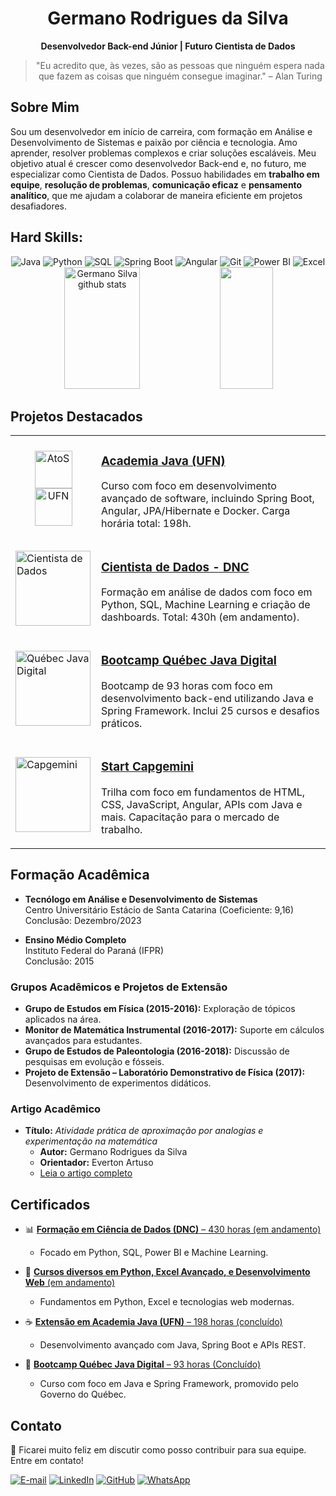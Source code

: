 <div align="center">

# Germano Rodrigues da Silva

**Desenvolvedor Back-end Júnior | Futuro Cientista de Dados**

> "Eu acredito que, às vezes, são as pessoas que ninguém espera nada que fazem as coisas que ninguém consegue imaginar." – Alan Turing

</div>

## Sobre Mim

Sou um desenvolvedor em início de carreira, com formação em Análise e Desenvolvimento de Sistemas e paixão por ciência e tecnologia. Amo aprender, resolver problemas complexos e criar soluções escaláveis. Meu objetivo atual é crescer como desenvolvedor Back-end e, no futuro, me especializar como Cientista de Dados. Possuo habilidades em **trabalho em equipe**, **resolução de problemas**, **comunicação eficaz** e **pensamento analítico**, que me ajudam a colaborar de maneira eficiente em projetos desafiadores.

## **Hard Skills:**

<div align="center">
  <img src="https://img.shields.io/badge/Java-ED8B00?style=for-the-badge&logo=java&logoColor=white" alt="Java" />
  <img src="https://img.shields.io/badge/Python-3776AB?style=for-the-badge&logo=python&logoColor=white" alt="Python" />
  <img src="https://img.shields.io/badge/SQL-4479A1?style=for-the-badge&logo=postgresql&logoColor=white" alt="SQL" />
  <img src="https://img.shields.io/badge/Spring_Boot-6DB33F?style=for-the-badge&logo=spring&logoColor=white" alt="Spring Boot" />
  <img src="https://img.shields.io/badge/Angular-DD0031?style=for-the-badge&logo=angular&logoColor=white" alt="Angular" />
  <img src="https://img.shields.io/badge/Git-F05032?style=for-the-badge&logo=git&logoColor=white" alt="Git" />
  <img src="https://img.shields.io/badge/PowerBI-F2C811?style=for-the-badge&logo=powerbi&logoColor=black" alt="Power BI" />
  <img src="https://img.shields.io/badge/Excel-217346?style=for-the-badge&logo=microsoft-excel&logoColor=white" alt="Excel" />
</div>

<div align="center">  
  <img width="49%" height="195px" src="https://github-readme-stats.vercel.app/api?username=Germano-Silva&show_icons=true&count_private=true&hide_border=true&title_color=3b82f6&icon_color=3b82f6&text_color=c9d1d9&bg_color=0d1117" alt="Germano Silva github stats" /> 
  <img width="41%" height="195px" src="https://github-readme-stats.vercel.app/api/top-langs/?username=Germano-Silva&layout=compact&hide_border=true&title_color=3b82f6&text_color=c9d1d9&bg_color=0d1117" />
</div>

## Projetos Destacados

<table>
  <tr>
    <td>
      <div align="center">
        <img src="https://pbs.twimg.com/profile_images/1676518449491705857/0L6O8t6z_400x400.png" width="60" alt="AtoS">
        <img src="https://encrypted-tbn0.gstatic.com/images?q=tbn:ANd9GcTCSWa-uW55-eRKBZ2T51rZZpSc9kuHR4rajOyXZQB3N7mitV31oyKwYZ8q-kDq-lPprL0&usqp=CAU" width="60" alt="UFN">
      </div>
    </td>
    <td>
      <h3>
        <a href="https://github.com/Germano-Silva/Academia_Java_AtoS_UFN" target="_blank">
          Academia Java (UFN)
        </a>
      </h3>
      <p>
        Curso com foco em desenvolvimento avançado de software, incluindo Spring Boot, Angular, JPA/Hibernate e Docker. Carga horária total: 198h.
      </p>
    </td>
  </tr>
  <tr>
    <td>
      <img src="https://cdn.prod.website-files.com/66143495d3e01ad1a958beed/667462e9008d76db39e58733_Icone_Curso_Cientista_de_Dados_DNC.webp" width="120" alt="Cientista de Dados">
    </td>
    <td>
      <h3>
        <a href="https://github.com/Germano-Silva/Cientista_de_Dados_DNC" target="_blank">
          Cientista de Dados - DNC
        </a>
      </h3>
      <p>
        Formação em análise de dados com foco em Python, SQL, Machine Learning e criação de dashboards. Total: 430h (em andamento).
      </p>
    </td>
  </tr>
  <tr>
    <td>
      <img src="https://hermes.digitalinnovation.one/tracks/90d89c5e-330e-4316-85af-e6d629677f68.png" width="120" alt="Québec Java Digital">
    </td>
    <td>
      <h3>
        <a href="https://github.com/Germano-Silva/BootcampQuebecJavaDigital" target="_blank">
          Bootcamp Québec Java Digital
        </a>
      </h3>
      <p>
        Bootcamp de 93 horas com foco em desenvolvimento back-end utilizando Java e Spring Framework. Inclui 25 cursos e desafios práticos.
      </p>
    </td>
  </tr>
  <tr>
    <td>
      <img src="https://companieslogo.com/img/orig/CAP.PA-9b4110b0.png?t=1720244491" width="120" alt="Capgemini">
    </td>
    <td>
      <h3>
        <a href="https://github.com/Germano-Silva/Start_Capgemini" target="_blank">
          Start Capgemini
        </a>
      </h3>
      <p>
        Trilha com foco em fundamentos de HTML, CSS, JavaScript, Angular, APIs com Java e mais. Capacitação para o mercado de trabalho.
      </p>
    </td>
  </tr>
</table>

## Formação Acadêmica

- **Tecnólogo em Análise e Desenvolvimento de Sistemas**  
  Centro Universitário Estácio de Santa Catarina (Coeficiente: 9,16)  
  Conclusão: Dezembro/2023  

- **Ensino Médio Completo**  
  Instituto Federal do Paraná (IFPR)  
  Conclusão: 2015

### Grupos Acadêmicos e Projetos de Extensão
- **Grupo de Estudos em Física (2015-2016):** Exploração de tópicos aplicados na área.  
- **Monitor de Matemática Instrumental (2016-2017):** Suporte em cálculos avançados para estudantes.  
- **Grupo de Estudos de Paleontologia (2016-2018):** Discussão de pesquisas em evolução e fósseis.  
- **Projeto de Extensão – Laboratório Demonstrativo de Física (2017):** Desenvolvimento de experimentos didáticos. 

### Artigo Acadêmico
- **Título:** *Atividade prática de aproximação por analogias e experimentação na matemática*  
  - **Autor:** Germano Rodrigues da Silva  
  - **Orientador:** Everton Artuso  
  - [Leia o artigo completo](https://www.ufrgs.br/xveie/wp-content/uploads/2020/04/SILVA-Germano.pdf)

## Certificados

- 📊 [**Formação em Ciência de Dados (DNC)** – 430 horas (em andamento)](https://github.com/Germano-Silva/Cientista_de_Dados_DNC)  
  - Focado em Python, SQL, Power BI e Machine Learning.

- 🐍 [**Cursos diversos em Python, Excel Avançado, e Desenvolvimento Web** (em andamento)](https://github.com/Germano-Silva/Curso_Python)  
  - Fundamentos em Python, Excel e tecnologias web modernas.

- ☕ [**Extensão em Academia Java (UFN)** – 198 horas (concluído)](https://github.com/Germano-Silva/Academia_Java_AtoS_UFN)  
  - Desenvolvimento avançado com Java, Spring Boot e APIs REST.

- 🍁 [**Bootcamp Québec Java Digital** – 93 horas (Concluído)](https://github.com/Germano-Silva/BootcampQuebecJavaDigital)  
  - Curso com foco em Java e Spring Framework, promovido pelo Governo do Québec.

## Contato

🚀 Ficarei muito feliz em discutir como posso contribuir para sua equipe. Entre em contato!

[![E-mail](https://img.shields.io/badge/Email-D14836?style=for-the-badge&logo=gmail&logoColor=white)](mailto:germanorodriguesdasilva@hotmail.com)
[![LinkedIn](https://img.shields.io/badge/LinkedIn-0A66C2?style=for-the-badge&logo=linkedin&logoColor=white)](https://www.linkedin.com/in/germanorodriguessilva/)
[![GitHub](https://img.shields.io/badge/GitHub-100000?style=for-the-badge&logo=github&logoColor=white)](https://github.com/Germano-Silva)
[![WhatsApp](https://img.shields.io/badge/WhatsApp-25D366?style=for-the-badge&logo=whatsapp&logoColor=white)](https://wa.me/5543991366614)

